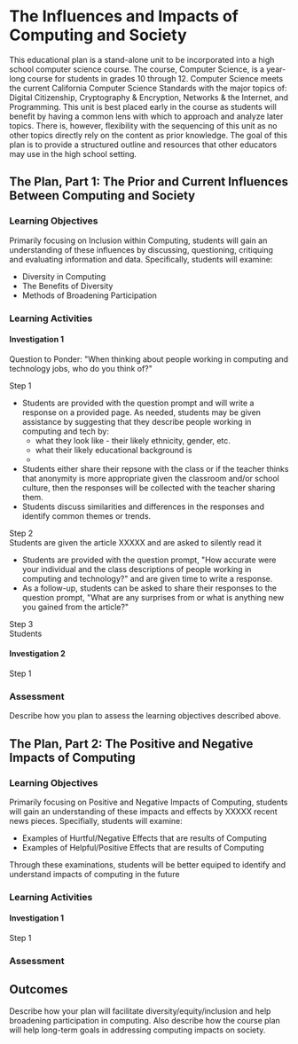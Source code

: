 # The Influences and Impacts of Computing and Society

This educational plan is a stand-alone unit to be incorporated into a high school computer science course.  The course, Computer Science, is a year-long course for students in grades 10 through 12.  Computer Science meets the current California Computer Science Standards with the major topics of: Digital Citizenship, Cryptography & Encryption, Networks & the Internet, and Programming.  This unit is best placed early in the course as students will benefit by having a common lens with which to approach and analyze later topics.  There is, however, flexibility with the sequencing of this unit as no other topics directly rely on the content as prior knowledge.  The goal of this plan is to provide a structured outline and resources that other educators may use in the high school setting.



## The Plan, Part 1: The Prior and Current Influences Between Computing and Society

### Learning Objectives

Primarily focusing on Inclusion within Computing, students will gain an understanding of these influences by discussing, questioning, critiquing and evaluating information and data.  Specifically, students will examine:
  * Diversity in Computing
  * The Benefits of Diversity
  * Methods of Broadening Participation

### Learning Activities

#### Investigation 1
 
Question to Ponder: "When thinking about people working in computing and technology jobs, who do you think of?"

Step 1  
  * Students are provided with the question prompt and will write a response on a provided page.  As needed, students may be given assistance by suggesting that they describe people working in computing and tech by:
    * what they look like - their likely ethnicity, gender, etc.
    * what their likely educational background is
    * 
  * Students either share their repsone with the class or if the teacher thinks that anonymity is more appropriate given the classroom and/or school culture, then the responses will be collected with the teacher sharing them.
  * Students discuss similarities and differences in the responses and identify common themes or trends.

Step 2  
Students are given the article XXXXX and are asked to silently read it

  * Students are provided with the question prompt, "How accurate were your individual and the class descriptions of people working in computing and technology?" and are given time to write a response.
  * As a follow-up, students can be asked to share their responses to the question prompt, "What are any surprises from or what is anything new you gained from the article?"

Step 3  
Students

#### Investigation 2

Step 1  


### Assessment

Describe how you plan to assess the learning objectives described above.


## The Plan, Part 2: The Positive and Negative Impacts of Computing

### Learning Objectives

Primarily focusing on Positive and Negative Impacts of Computing, students will gain an understanding of these impacts and effects by XXXXX recent news pieces.  Specifially, students will examine:
  * Examples of Hurtful/Negative Effects that are results of Computing
  * Examples of Helpful/Positive Effects that are results of Computing  

Through these examinations, students will be better equiped to identify and understand impacts of computing in the future

### Learning Activities

#### Investigation 1

Step 1  


### Assessment


## Outcomes

Describe how your plan will facilitate diversity/equity/inclusion and help broadening participation in computing. Also describe how the course plan will help long-term goals in addressing computing impacts on society.

